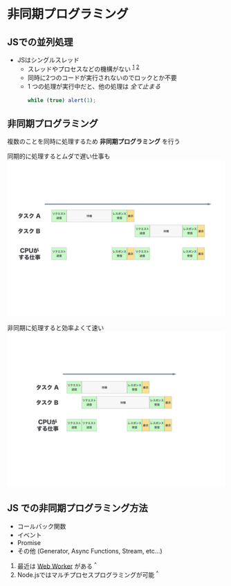 # 非同期プログラミング

## JSでの並列処理

* JSはシングルスレッド
  * スレッドやプロセスなどの機構がない <sup>[1](#foot-1)</sup> <sup>[2](#foot-2)</sup>
  * 同時に2つのコードが実行されないのでロックとか不要  
  * 1 つの処理が実行中だと、他の処理は _全て止まる_
    ```javascript
    while (true) alert(1);
    ```

## 非同期プログラミング

複数のことを同時に処理するため **非同期プログラミング** を行う

同期的に処理するとムダで遅い仕事も
![同期的処理の例](./async/async-sync.png)

非同期に処理すると効率よくて速い
![非同期処理の例](./async/async-async.png)


## JS での非同期プログラミング方法

* コールバック関数
* イベント
* Promise
* その他 (Generator, Async Functions, Stream, etc...)


1. 最近は [Web Worker](https://developer.mozilla.org/ja/docs/Web/API/Web_Workers_API/Using_web_workers) がある <sup><a name="foot-1">^</a></sup>
2. Node.jsではマルチプロセスプログラミングが可能 <sup><a name="foot-2">^</a></sup>
